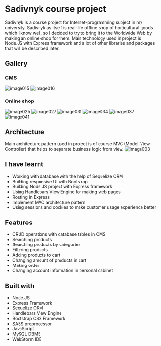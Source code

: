 # Sadivnyk course project

Sadivnyk is a course project for Internet-programming subject in my university. Sadivnyk as itself is real-life offline shop of horticultural goods which I know well, so I decided to try to bring it to the Worldwide Web by making an online-shop for them. Main technology used in project is Node.JS with Express framework and a lot of other libraries and packages that will be described later.

## Gallery
### CMS
![image015](https://user-images.githubusercontent.com/59961299/107220367-efcfd080-6a1a-11eb-8c9f-182490207f1f.png)
![image016](https://user-images.githubusercontent.com/59961299/107220370-f100fd80-6a1a-11eb-946b-6250922978b0.png)
### Online shop
![image025](https://user-images.githubusercontent.com/59961299/107220371-f100fd80-6a1a-11eb-9746-61eacb683e1e.png)
![image027](https://user-images.githubusercontent.com/59961299/107220373-f1999400-6a1a-11eb-840d-b5b668ef20a5.png)
![image031](https://user-images.githubusercontent.com/59961299/107220375-f1999400-6a1a-11eb-94aa-247274376d59.png)
![image034](https://user-images.githubusercontent.com/59961299/107220377-f1999400-6a1a-11eb-8a31-af25361e38c9.png)
![image037](https://user-images.githubusercontent.com/59961299/107220379-f2322a80-6a1a-11eb-8fe0-c8299083cf22.png)
![image041](https://user-images.githubusercontent.com/59961299/107220382-f2322a80-6a1a-11eb-9f17-6a030c7a807b.png)

## Architecture

Main architecture pattern used in project is of course MVC (Model-View-Controller) that helps to separate business logic from view.
![image003](https://user-images.githubusercontent.com/59961299/107220645-4937ff80-6a1b-11eb-80a0-ed6820c6b0ee.png)

## I have learnt
* Working with database with the help of Sequelize ORM
* Building responsive UI with Bootstrap
* Building Node.JS project with Express framework
* Using Handlebars View Engine for making web pages
* Routing in Express
* Implement MVC architecture pattern
* Using sessions and cookies to make customer usage experience better

## Features
* CRUD operations with database tables in CMS
* Searching products
* Searching products by categories
* Filtering products
* Adding products to cart
* Changing amount of products in cart
* Making order
* Changing account information in personal cabinet

## Built with
* Node.JS
* Express Framework
* Sequelize ORM
* Handlebars View Engine
* Bootstrap CSS Framework
* SASS preprocessor
* JavaScript
* MySQL DBMS
* WebStorm IDE
